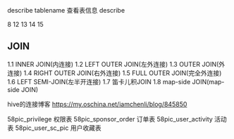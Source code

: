 describe tablename   查看表信息
describe 

8
12
13
14
15


## JOIN
1.1 INNER JOIN(内连接)
1.2 LEFT OUTER JOIN(左外连接)
1.3 OUTER JOIN(外连接)
1.4 RIGHT OUTER JOIN(右外连接)
1.5 FULL OUTER JOIN(完全外连接)
1.6 LEFT SEMI-JOIN(左半开连接)
1.7 笛卡儿积JOIN
1.8 map-side JOIN(map-side JOIN)


hive的连接博客
https://my.oschina.net/iamchenli/blog/845850



58pic_privilege        权限表
58pic_sponsor_order    订单表
58pic_user_activity    活动表
58pic_user_sc_pic      用户收藏表